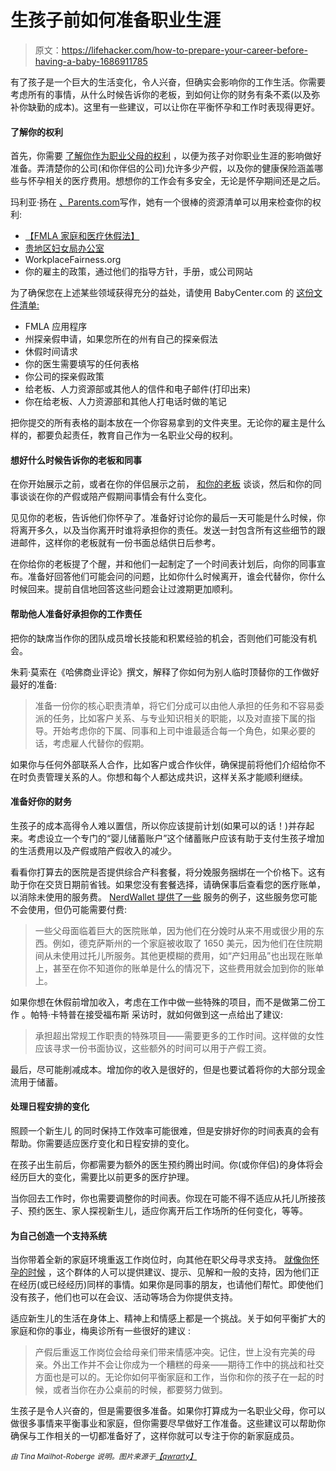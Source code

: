 # 生孩子前如何准备职业生涯

> 原文：<https://lifehacker.com/how-to-prepare-your-career-before-having-a-baby-1686911785>

有了孩子是一个巨大的生活变化，令人兴奋，但确实会影响你的工作生活。你需要考虑所有的事情，从什么时候告诉你的老板，到如何让你的财务有条不紊(以及弥补你缺勤的成本)。这里有一些建议，可以让你在平衡怀孕和工作时表现得更好。



#### **了解你的权利**

首先，你需要 [了解你作为职业父母的权利](https://lifehacker.com/know-your-rights-as-a-working-parent-or-a-pregnant-work-1666206267) ，以便为孩子对你职业生涯的影响做好准备。弄清楚你的公司(和你伴侣的公司)允许多少产假，以及你的健康保险涵盖哪些与怀孕相关的医疗费用。想想你的工作会有多安全，无论是怀孕期间还是之后。

玛利亚·扬在 [、Parents.com](http://www.parents.com/pregnancy/my-life/maternity-paternity-leave/your-maternity-leave-plan-of-action/)写作，她有一个很棒的资源清单可以用来检查你的权利:

*   [【FMLA 家庭和医疗休假法】](http://www.dol.gov/whd/fmla)
*   [贵地区妇女局办公室](http://www.dol.gov/wb)
*   WorkplaceFairness.org
*   你的雇主的政策，通过他们的指导方针，手册，或公司网站

为了确保您在上述某些领域获得充分的益处，请使用 BabyCenter.com 的 [这份文件清单:](http://www.babycenter.com/maternity-leave-checklist?showAll=true)

*   FMLA 应用程序
*   州探亲假申请，如果您所在的州有自己的探亲假法
*   休假时间请求
*   你的医生需要填写的任何表格
*   你公司的探亲假政策
*   给老板、人力资源部或其他人的信件和电子邮件(打印出来)
*   你在给老板、人力资源部和其他人打电话时做的笔记

把你提交的所有表格的副本放在一个你容易拿到的文件夹里。无论你的雇主是什么样的，都要负起责任，教育自己作为一名职业父母的权利。

#### **想好什么时候告诉你的老板和同事**

在你开始展示之前，或者在你的伴侣展示之前， [和你的老板](https://lifehacker.com/how-to-tell-your-boss-when-you-need-something-out-of-th-5971454) 谈谈，然后和你的同事谈谈在你的产假或陪产假期间事情会有什么变化。

见见你的老板，告诉他们你怀孕了。准备好讨论你的最后一天可能是什么时候，你将离开多久，以及当你离开时谁将承担你的责任。发送一封包含所有这些细节的跟进邮件，这样你的老板就有一份书面总结供日后参考。

在你给你的老板提了个醒，并和他们一起制定了一个时间表计划后，向你的同事宣布。准备好回答他们可能会问的问题，比如你什么时候离开，谁会代替你，你什么时候回来。提前自信地回答这些问题会让过渡期更加顺利。

#### **帮助他人准备好承担你的工作责任**

把你的缺席当作你的团队成员增长技能和积累经验的机会，否则他们可能没有机会。

朱莉·莫索在《哈佛商业评论》撰文，解释了你如何为别人临时顶替你的工作做好最好的准备:

> 准备一份你的核心职责清单，将它们分成可以由他人承担的任务和不容易委派的任务，比如客户关系、与专业知识相关的职能，以及对直接下属的指导。开始考虑你的下属、同事和上司中谁最适合每一个角色，如果必要的话，考虑雇人代替你的假期。

如果你与任何外部联系人合作，比如客户或合作伙伴，确保提前将他们介绍给你不在时负责管理关系的人。你想和每个人都达成共识，这样关系才能顺利继续。

#### **准备好你的财务**

生孩子的成本高得令人难以置信，所以你应该提前计划(如果可以的话！)并存起来。考虑设立一个专门的“婴儿储蓄账户”这个储蓄账户应该有助于支付生孩子增加的生活费用以及产假或陪产假收入的减少。

看看你打算去的医院是否提供综合产科套餐，将分娩服务捆绑在一个价格下。这有助于你在交货日期前省钱。如果您没有套餐选择，请确保事后查看您的医疗账单，以消除未使用的服务费。 [NerdWallet 提供了一些](http://www.nerdwallet.com/blog/health/2014/03/27/having-a-baby/) 服务的例子，这些服务您可能不会使用，但仍可能需要付费:

> 一些父母面临着巨大的医院账单，因为他们在分娩时从来不用或很少用的东西。例如，德克萨斯州的一个家庭被收取了 1650 美元，因为他们在住院期间从未使用过托儿所服务。其他更模糊的费用，如“产妇用品”也出现在账单上，甚至在你不知道你的账单是什么的情况下，这些费用就会加到你的账单上。

如果你想在休假前增加收入，考虑在工作中做一些特殊的项目，而不是做第二份工作 。帕特·卡特普在接受福布斯 采访时，就如何做到这一点给出了建议:

> 承担超出常规工作职责的特殊项目——需要更多的工作时间。这样做的女性应该寻求一份书面协议，这些额外的时间可以用于产假工资。

最后，尽可能削减成本。增加你的收入是很好的，但是也要试着将你的大部分现金流用于储蓄。

#### **处理日程安排的变化**

照顾一个新生儿 的同时保持工作效率可能很难，但是安排好你的时间表真的会有帮助。你需要适应医疗变化和日程安排的变化。

在孩子出生前后，你都需要为额外的医生预约腾出时间。你(或你伴侣)的身体将会经历巨大的变化，需要比以前更多的医疗护理。

当你回去工作时，你也需要调整你的时间表。你现在可能不得不适应从托儿所接孩子、预约医生、家人探视新生儿，适应你离开后工作场所的任何变化，等等。

#### **为自己创造一个支持系统**

当你带着全新的家庭环境重返工作岗位时，向其他在职父母寻求支持。 [就像你怀孕的时候](https://lifehacker.com/three-things-that-surprised-me-about-pregnancy-1545866742) ，这个群体的人可以提供建议、提示、见解和一般的支持，因为他们正在经历(或已经经历)同样的事情。如果你是同事的朋友，也请他们帮忙。即使他们没有孩子，他们也可以在会议、活动等场合为你提供支持。

适应新生儿的生活在身体上、精神上和情感上都是一个挑战。关于如何平衡扩大的家庭和你的事业，梅奥诊所有一些很好的建议 :

> 产假后重返工作岗位会给母亲们带来情感冲突。记住，世上没有完美的母亲。外出工作并不会让你成为一个糟糕的母亲——期待工作中的挑战和社交方面也是可以的。无论你如何平衡家庭和工作，当你和你的孩子在一起的时候，或者当你在办公桌前的时候，都要努力做到。

生孩子是令人兴奋的，但是需要很多准备。如果你打算成为一名职业父母，你可以做很多事情来平衡事业和家庭，但你需要尽早做好工作准备。这些建议可以帮助你确保与工作相关的一切都准备好了，这样你就可以专注于你的新家庭成员。

*<small>由 Tina Mailhot-Roberge 说明。图片来源于</small>*[*<small>【qwrarty】</small>*](https://www.flickr.com/photos/qwrrty/12129159284/)<small></small>

<small></small>